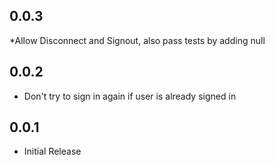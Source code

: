 ## 0.0.3

*Allow Disconnect and Signout, also pass tests by adding null

## 0.0.2

* Don't try to sign in again if user is already signed in

## 0.0.1

* Initial Release
